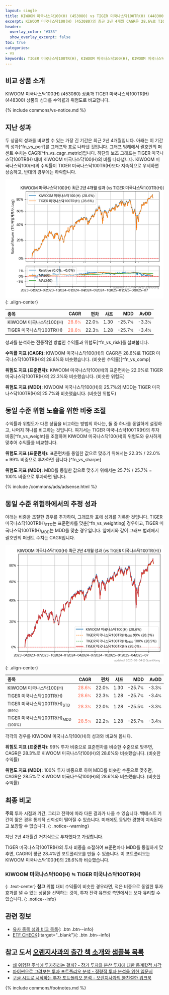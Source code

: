 ```yaml
---
layout: single
title: KIWOOM 미국나스닥100(H) (453080) vs TIGER 미국나스닥100TR(H) (448300)
excerpt: KIWOOM 미국나스닥100(H) (453080)의 최근 2년 4개월 CAGR은 28.6%로 TIGER 미국나스닥100TR(H) (448300)의 28.6%와 비슷했습니다.
header:
  overlay_color: "#333"
  show_overlay_excerpt: false
toc: true
categories:
- vs
keywords: TIGER 미국나스닥100TR(H), KIWOOM 미국나스닥100(H), KIWOOM 미국나스닥100(H) TIGER 미국나스닥100TR(H) 비교, 453080, 448300, 453080 453080 비교
---
```


## 비교 상품 소개


KIWOOM 미국나스닥100(H) (453080) 상품과 TIGER 미국나스닥100TR(H) (448300) 상품의 성과를 수익률과 위험도로 비교합니다.





{% include commons/vs-notice.md %}

## 지난 성과

두 상품의 성과를 비교할 수 있는 가장 긴 기간은 최근 2년 4개월입니다. 아래는 이 기간의 성과[^fn_vs_perf]를 그래프와 표로 나타낸 것입니다.
그래프 범례에서 괄호안의 퍼센트 수치는 CAGR[^fn_vs_cagr_metric]입니다.
하단의 보조 그래프는 TIGER 미국나스닥100TR(H) 대비 KIWOOM 미국나스닥100(H)의 비를 나타냅니다.
KIWOOM 미국나스닥100(H)의 수익률이 TIGER 미국나스닥100TR(H)보다 지속적으로 우세하면 상승하고, 반대의 경우에는 하락합니다.

![KIWOOM 미국나스닥100(H)](/vs/images/453080-vs-448300_dual.png){: .align-center}

| **종목** | **CAGR** | **편차** | **샤프** | **MDD** | **AvDD** |
| :------------ | ------: | -----------: | -------: | ------: | -------: |
| KIWOOM 미국나스닥100(H) | <span style="color: tomato">28.6<small>%</small></span> | 22.0<small>%</small> | 1.30 | -25.7<small>%</small> | -3.3<small>%</small> |
| TIGER 미국나스닥100TR(H) | <span style="color: tomato">28.6<small>%</small></span> | 22.3<small>%</small> | 1.28 | -25.7<small>%</small> | -3.4<small>%</small> |

<!-- more -->


성과를 분석하는 전통적인 방법인 수익률과 위험도[^fn_vs_risk]를 살펴봅니다.

**수익률 지표 (CAGR):** KIWOOM 미국나스닥100(H)의 CAGR은 28.6%로 TIGER 미국나스닥100TR(H)의 28.6%와 비슷했습니다. (비슷한 수익률)[^fn_vs_comp]

**위험도 지표 (표준편차):** KIWOOM 미국나스닥100(H)의 표준편차는 22.0%로 TIGER 미국나스닥100TR(H)의 22.3%와 비슷했습니다. (비슷한 위험도)

**위험도 지표 (MDD):** KIWOOM 미국나스닥100(H)의 25.7%의 MDD는 TIGER 미국나스닥100TR(H)의 25.7%와 비슷했습니다. (비슷한 위험도)



## 동일 수준 위험 노출을 위한 비중 조절

수익률과 위험도가 다른 상품을 비교하는 방법의 하나는, 둘 중 하나를 동일하게 설정하고, 나머지 하나를 비교하는 것입니다.
여기서는 TIGER 미국나스닥100TR(H)의 투자 비중[^fn_vs_weight]을 조절하여 KIWOOM 미국나스닥100(H)의 위험도와 유사하게 맞추어 수익률를 비교합니다.

**위험도 지표 (표준편차):** 표준편차를 동일한 값으로 맞추기 위해서는 22.3% / 22.0% = 99% 비중으로 투자하면 됩니다.[^fn_vs_sharpe]

**위험도 지표 (MDD):** MDD를 동일한 값으로 맞추기 위해서는 25.7% / 25.7% = 100% 비중으로 투자하면 됩니다.


{% include /commons/ads/adsense.html %}



## 동일 수준 위험하에서의 추정 성과

아래는 비중을 조절한 경우를 추가하여, 그래프와 표에 성과를 기록한 것입니다.
TIGER 미국나스닥100TR(H)<sub>STD</sub>는 표준편차를 맞춘[^fn_vs_weighting] 경우이고, TIGER 미국나스닥100TR(H)<sub>MDD</sub>는 MDD를 맞춘 경우입니다.
앞에서와 같이 그래프 범례에서 괄호안의 퍼센트 수치는 CAGR입니다.


![KIWOOM 미국나스닥100(H)](/vs/images/453080-vs-448300.png){: .align-center}



| **종목** | **CAGR** | **편차** | **샤프** | **MDD** | **AvDD** |
| :------------ | ------: | -----------: | -------: | ------: | -------: |
| KIWOOM 미국나스닥100(H) | <span style="color: tomato">28.6<small>%</small></span> | 22.0<small>%</small> | 1.30 | -25.7<small>%</small> | -3.3<small>%</small> |
| TIGER 미국나스닥100TR(H) | <span style="color: tomato">28.6<small>%</small></span> | 22.3<small>%</small> | 1.28 | -25.7<small>%</small> | -3.4<small>%</small> |
| TIGER 미국나스닥100TR(H)<sub>STD</sub> <small>(99%)</small> | <span style="color: tomato">28.3<small>%</small></span> | 22.0<small>%</small> | 1.28 | -25.5<small>%</small> | -3.3<small>%</small> |
| TIGER 미국나스닥100TR(H)<sub>MDD</sub> <small>(100%)</small> | <span style="color: tomato">28.5<small>%</small></span> | 22.2<small>%</small> | 1.28 | -25.7<small>%</small> | -3.4<small>%</small> |



각각의 경우를 KIWOOM 미국나스닥100(H)의 성과와 비교해 봅니다.

**위험도 지표 (표준편차):** 99% 투자 비중으로 표준편차를 비슷한 수준으로 맞추면, CAGR은 28.3%로 KIWOOM 미국나스닥100(H)의 28.6%와 비슷했습니다. (비슷한 수익률)

**위험도 지표 (MDD):** 100% 투자 비중으로 하여 MDD를 비슷한 수준으로 맞추면, CAGR은 28.5%로 KIWOOM 미국나스닥100(H)의 28.6%와 비슷했습니다. (비슷한 수익률)




## 최종 비교

**주의** 투자 시점과 기간, 그리고 전략에 따라 다른 결과가 나올 수 있습니다. 백테스트 기간이 짧은 경우 통계적 신뢰성이 떨어질 수 있습니다. 미래에도 동일한 경향이 지속된다고 보장할 수 없습니다.
{: .notice--warning}

지난 2년 4개월간 거치식으로 투자했다고 가정합니다.

TIGER 미국나스닥100TR(H)의 투자 비중을 조절하여 표준편차나 MDD를 동일하게 맞추면, CAGR이 평균 28.4%인 포트폴리오를 만들 수 있습니다.
이 포트폴리오는 KIWOOM 미국나스닥100(H)의 28.6%와 비슷했습니다.

### KIWOOM 미국나스닥100(H) ≒ TIGER 미국나스닥100TR(H)
{: .text-center}
**참고** 위험 대비 수익률이 비슷한 경우라면, 적은 비중으로 동일한 투자 효과를 낼 수 있는 상품을 선택하는 것이, 투자 전략 유연성 측면에서는 보다 유리할 수 있습니다.
{: .notice--info}


## 관련 정보

- [유사 종목 성과 비교 목록](/vs/){: .btn .btn--info}
- [ETF CHECK](https://www.etfcheck.co.kr/mobile/etpitem/448300/compare?compCode%5B%5D=453080){:target="_blank"}{: .btn .btn--info}


## 참고 도서 [오렌지사과의 출간 책 소개와 샘플북 목록](https://kongdori.tistory.com/691)

- [왜 위험한 주식에 투자하라는 걸까? - 장기 투자와 분산 투자에 대한 통계학적 시각](https://kongdori.tistory.com/421)
- [파이썬으로 그려보는 투자 포트폴리오 분석  - 정량적 투자 분석을 위한 입문서](https://kongdori.tistory.com/643)
- [구글 시트로 시작하는 투자 포트폴리오 분석 - 오렌지사과의 불친절한 워크북](https://kongdori.tistory.com/449)

{% include commons/footnotes.md %}